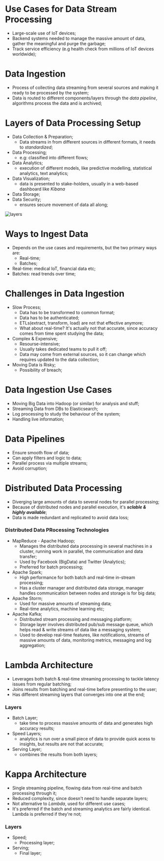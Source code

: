 # Use Cases for Data Stream Processing
- Large-scale use of IoT devices;
- Backend systems needed to manage the massive amount of data, gather the meaningful and purge the garbage;
- Track service efficiency (e.g health check from millions of IoT devices worldwide);

# Data Ingestion
- Process of collecting data streaming from several sources and making it ready to be processed by the system;
- Data is routed to different components/layers through the _data pipeline_, algorithms process the data and is archived;

# Layers of Data Processing Setup
- Data Collection & Preparation;
  - Data streams in from different sources in different formats, it needs to _standardized_;
- Data Processing;
  - e.g: classified into different flows;
- Data Analytics;
  - execution of different models, like predictive modelling, statistical analytics, text analytics;
- Data Visualization;
  - data is presented to stake-holders, usually in a web-based dashboard like _Kibana_
- Data Storage;
- Data Security;
  - ensures secure movement of data all along;

![layers](https://user-images.githubusercontent.com/17072046/114637155-adcf3f00-9c96-11eb-9afb-05fcc816d284.jpeg)

# Ways to Ingest Data
- Depends on the use cases and requirements, but the two primary ways are:
  - Real-time;
  - Batches;
- Real-time: medical IoT, financial data etc;
- Batches: read trends over time;

# Challenges in Data Ingestion
- Slow Process;
  - Data has to be transformed to common format;
  - Data has to be authenticated;
  - ETLs(extract, transform, load) are not that effective anymore;
  - What about real-time? It's actually not that accurate, since accuracy comes from time spent studying the data;
- Complex & Expensive;
  - Resourse-intensive;
  - Usually takes dedicated teams to pull it off;
  - Data may come from external sources, so it can change which requires updated to the data collection;
- Moving Data is Risky;
  - Possibility of breach;

# Data Ingestion Use Cases
- Moving Big Data into Hadoop (or similar) for analysis and stuff;
- Streaming Data from DBs to Elasticsearch;
- Log processing to study the behaviour of the system;
- Handling live information;

# Data Pipelines
- Ensure smooth flow of data;
- Can apply filters and logic to data;
- Parallel process via multiple streams;
- Avoid corruption;

# Distributed Data Processing
- Diverging large amounts of data to several nodes for parallel processing;
- Because of distributed nodes and parallel execution, it's _**sclable & highly available**_;
- Data is made redundant and replicated to avoid data loss;

### Distributed Data PRocessing Technologies
- MapReduce - Apache Hadoop;
  - Manages the distributed data processing in several machines in a cluster, running work in parallel, the communication and data transfer;
  - Used by Facebook (BigData) and Twitter (Analytics);
  - Preferred for batch processing;
- Apache Spark;
  - High performance for both batch and real-time in-stream processing;
  - Has a cluster manager and distributed data storage, manager handles communication between nodes and storage is for big data; 
- Apache Storm;
  -  Used for massive amounts of streaming data;
  -  Real-time analytics, machine learning etc;
- Apache Kafka;
  - Distributed stream processing and messaging platform;
  - Storage layer involves distributed pub/sub message queue, which helps read & write streams of data like a messaging system;
  - Used to develop real-time features, like notifications, streams of massive amounts of data, monitoring metrics, messaging and log aggregation;

# Lambda Architecture
- Leverages both batch & real-time streaming processing to tackle latency issues from regular batching;
- Joins results from batching and real-time before presenting to the user;
- Has different streaming layers that converges into one at the end;

### Layers
- Batch Layer;
  - take time to process massive amounts of data and generates high accuracy results;
- Speed Layers;
  - analytics is run over a small piece of data to provide quick acess to insights, but results are not that accurate; 
- Serving Layer;
  - combines the results from both layers;

# Kappa Architecture
- Single streaming pipeline, flowing data from real-time and batch processing through it;
- Reduced complexity, since doesn't need to handle separate layers;
- Not alternative to _Lambda_, used for different use cases;
- It's preferred if the batch and streaming analytics are fairly identical. Lambda is preferred if they're not;

### Layers
- Speed;
  - Processing layer; 
- Serving;
  - Final layer;
